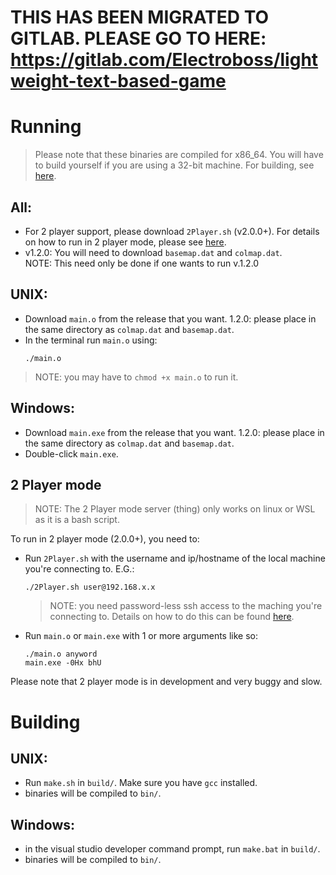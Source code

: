 <h1>THIS HAS BEEN MIGRATED TO GITLAB. PLEASE GO TO HERE: <a href="gitlab.com/Electroboss/lightweight-text-based-game">https://gitlab.com/Electroboss/lightweight-text-based-game</a></h1>
<h1>Running</h1>
<blockquote>Please note that these binaries are compiled for x86_64. You will have to build yourself if you are using a 32-bit machine. For building, see <a href="#building">here</a>.</blockquote>
<h2>All:</h2>
<ul>
   <li>For 2 player support, please download <code>2Player.sh</code> (v2.0.0+). For details on how to run in 2 player mode, please see <a href="#2p">here</a>.</li>
   <li>v1.2.0: You will need to download <code>basemap.dat</code> and <code>colmap.dat</code>.<br />NOTE: This need only be done if one wants to run v.1.2.0</li>
</ul>
<h2>UNIX:</h2>
<ul>
   <li> Download <code>main.o</code> from the release that you want. 1.2.0: please place in the same directory as <code>colmap.dat</code> and <code>basemap.dat</code>.</li>
   <li> In the terminal run <code>main.o</code> using:</li>
   <pre><code>./main.o</code></pre>
</ul>
<blockquote>NOTE: you may have to <code>chmod +x main.o</code> to run it.</blockquote>
<h2>Windows:</h2>
<ul>
   <li>Download <code>main.exe</code> from the release that you want. 1.2.0: please place in the same directory as <code>colmap.dat</code> and <code>basemap.dat</code>.</li>
   <li>Double-click <code>main.exe</code>.</li>
</ul>
<h2 id="2p">2 Player mode</h2>
<blockquote>NOTE: The 2 Player mode server (thing) only works on linux or WSL as it is a bash script.</blockquote>
<p>To run in 2 player mode (2.0.0+), you need to:</p>
<ul>
   <li>Run <code>2Player.sh</code> with the username and ip/hostname of the local machine you're connecting to. E.G.:
      <pre><code>./2Player.sh user@192.168.x.x</code></pre>
      <blockquote>NOTE: you need password-less ssh access to the maching you're connecting to. Details on how to do this can be found <a href="http://www.linuxproblem.org/art_9.html">here</a>.</blockquote></li>
   <li>Run <code>main.o</code> or <code>main.exe</code> with 1 or more arguments like so:</li>
   <pre><code>./main.o anyword
main.exe -0Hx bhU</code></pre>
</ul>
<p>Please note that 2 player mode is in development and very buggy and slow.</p>
<h1 id="building">Building</h1>
<h2>UNIX:</h2>
<ul><li>Run <code>make.sh</code> in <code>build/</code>. Make sure you have <code>gcc</code> installed.</li>
<li>binaries will be compiled to <code>bin/</code>.</li></ul>
<h2>Windows:</h2>
<ul><li>in the visual studio developer command prompt, run <code>make.bat</code> in <code>build/</code>.</li>
<li>binaries will be compiled to <code>bin/</code>.</li></ul>
